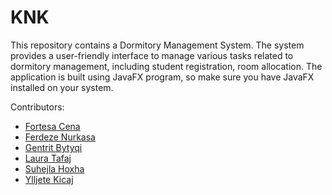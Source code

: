 # KNK

This repository contains a Dormitory Management System. The system provides a user-friendly interface to manage various tasks related to dormitory management, including student registration, room allocation.
The application is built using JavaFX program, so make sure you have JavaFX installed on your system.

Contributors:

- [Fortesa Cena](https://github.com/fortesacena)
- [Ferdeze Nurkasa](https://github.com/ferdezeNurkasa)
- [Gentrit Bytyqi](https://github.com/Genti1bytyqi)
- [Laura Tafaj](https://github.com/lauratafaj)
- [Suhejla Hoxha](https://github.com/SuhejlaHoxha)
- [Ylljete Kicaj](https://github.com/ylljetakicaj)

